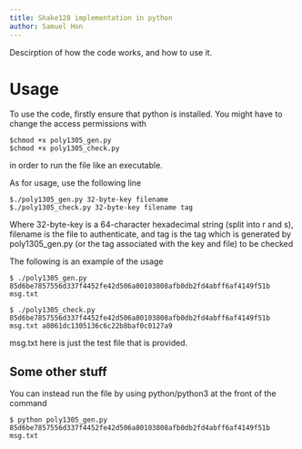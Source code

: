 ```yaml
---
title: Shake128 implementation in python
author: Samuel Hon
---
```


Descirption of how the code works, and how to use it.

# Usage
To use the code, firstly ensure that python is installed.
You might have to change the access permissions with
```
$chmod +x poly1305_gen.py
$chmod +x poly1305_check.py
```
in order to run the file like an executable.

As for usage, use the following line
```
$./poly1305_gen.py 32-byte-key filename
$./poly1305_check.py 32-byte-key filename tag
```
Where 32-byte-key is a 64-character hexadecimal string (split into r and s),
filename is the file to authenticate,
and tag is the tag which is generated by poly1305_gen.py (or the tag associated with the key and file) to be checked

The following is an example of the usage
```
$ ./poly1305_gen.py 85d6be7857556d337f4452fe42d506a80103808afb0db2fd4abff6af4149f51b msg.txt

$ ./poly1305_check.py 85d6be7857556d337f4452fe42d506a80103808afb0db2fd4abff6af4149f51b msg.txt a8061dc1305136c6c22b8baf0c0127a9
```
msg.txt here is just the test file that is provided.

## Some other stuff
You can instead run the file by using python/python3 at the front of the command
```
$ python poly1305_gen.py 85d6be7857556d337f4452fe42d506a80103808afb0db2fd4abff6af4149f51b msg.txt
```
